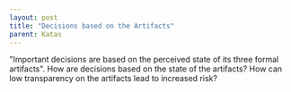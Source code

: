 ```yaml
---
layout: post
title: "Decisions based on the Artifacts"
parent: Katas
---
```

"Important decisions are based on the perceived state of its three formal artifacts". How are decisions based on the state of the artifacts? How can low transparency on the artifacts lead to increased risk?
